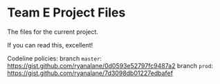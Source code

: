 Team E Project Files
====================
The files for the current project.

If you can read this, excellent!

Codeline policies:
branch `master`: https://gist.github.com/ryanalane/0d0593e52797fc9487a2
branch `prod`: https://gist.github.com/ryanalane/7d3098db01227edbafef
